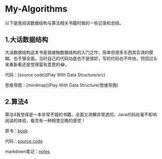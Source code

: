 # My-Algorithms

以下是我阅读数据结构与算法相关书籍时做的一些记录和总结。

## 1.大话数据结构

大话数据结构这本书是我接触数据结构的入门之作，简单但很多东西其实讲的模糊、也不够全面。当时自己的代码功底也不是很好，写的代码也不咋地，但回过头来重新看还是觉得蛮有意思的😂。

代码：[source code](Play With Data Structure/src)

思维导图：[mindmap](Play With Data Structure/思维导图)



## 2.算法4

算法4我觉得是一本非常不错的书籍，全面又讲解非常透彻，Java代码丝毫不影响阅读的体验，看完有一种相恨见晚的感觉！

原书：[book](Algs4/book)

代码：[source code](Algs4/src)

markdown笔记：[notes](Algs4/Algs4.md)


